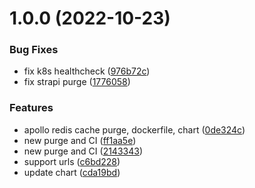 # 1.0.0 (2022-10-23)


### Bug Fixes

* fix k8s healthcheck ([976b72c](https://github.com/aldor007/purge-api/commit/976b72c986f6442c6ff06a9ebad110e33a4bdf0b))
* fix strapi purge ([1776058](https://github.com/aldor007/purge-api/commit/17760586964e0ec21bf6b5f50facb0727985320c))


### Features

* apollo redis cache purge, dockerfile, chart ([0de324c](https://github.com/aldor007/purge-api/commit/0de324ce40065b1c44ffaaa3f214c2263084f72c))
* new purge and CI ([ff1aa5e](https://github.com/aldor007/purge-api/commit/ff1aa5ef7fb17726a108de14e226ad90328672e1))
* new purge and CI ([2143343](https://github.com/aldor007/purge-api/commit/214334318d9228677652579bb79f81afbc355774))
* support urls ([c6bd228](https://github.com/aldor007/purge-api/commit/c6bd228f983a15e8c22dee4f0bc4c2bb08ee6428))
* update chart ([cda19bd](https://github.com/aldor007/purge-api/commit/cda19bd71df44a5b7ad48f151ae3a9d458b305f7))
